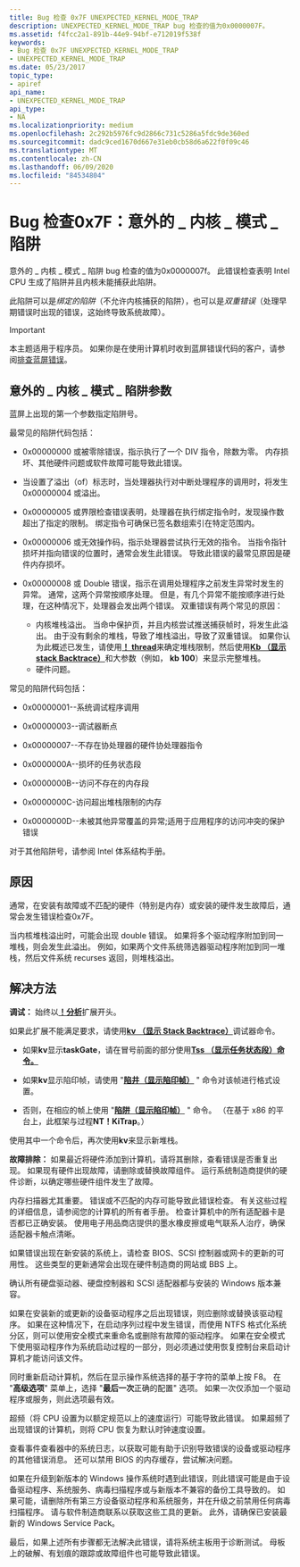 ```yaml
---
title: Bug 检查 0x7F UNEXPECTED_KERNEL_MODE_TRAP
description: UNEXPECTED_KERNEL_MODE_TRAP bug 检查的值为0x0000007F。
ms.assetid: f4fcc2a1-891b-44e9-94bf-e712019f538f
keywords:
- Bug 检查 0x7F UNEXPECTED_KERNEL_MODE_TRAP
- UNEXPECTED_KERNEL_MODE_TRAP
ms.date: 05/23/2017
topic_type:
- apiref
api_name:
- UNEXPECTED_KERNEL_MODE_TRAP
api_type:
- NA
ms.localizationpriority: medium
ms.openlocfilehash: 2c292b5976fc9d2866c731c5286a5fdc9de360ed
ms.sourcegitcommit: dadc9ced1670d667e31eb0cb58d6a622f0f09c46
ms.translationtype: MT
ms.contentlocale: zh-CN
ms.lasthandoff: 06/09/2020
ms.locfileid: "84534804"
---
```

# <a name="bug-check-0x7f-unexpected_kernel_mode_trap"></a>Bug 检查0x7F：意外的 \_ 内核 \_ 模式 \_ 陷阱


意外的 \_ 内核 \_ 模式 \_ 陷阱 bug 检查的值为0x0000007f。 此错误检查表明 Intel CPU 生成了陷阱并且内核未能捕获此陷阱。

此陷阱可以是*绑定的陷阱*（不允许内核捕获的陷阱），也可以是*双重错误*（处理早期错误时出现的错误，这始终导致系统故障）。

> [!IMPORTANT]
> 本主题适用于程序员。 如果你是在使用计算机时收到蓝屏错误代码的客户，请参阅[排查蓝屏错误](https://www.windows.com/stopcode)。


## <a name="unexpected_kernel_mode_trap-parameters"></a>意外的 \_ 内核 \_ 模式 \_ 陷阱参数


蓝屏上出现的第一个参数指定陷阱号。

最常见的陷阱代码包括：

-   0x00000000 或被零除错误，指示执行了一个 DIV 指令，除数为零。 内存损坏、其他硬件问题或软件故障可能导致此错误。

-   当设置了溢出（of）标志时，当处理器执行对中断处理程序的调用时，将发生0x00000004 或溢出。

-   0x00000005 或界限检查错误表明，处理器在执行绑定指令时，发现操作数超出了指定的限制。 绑定指令可确保已签名数组索引在特定范围内。

-   0x00000006 或无效操作码，指示处理器尝试执行无效的指令。 当指令指针损坏并指向错误的位置时，通常会发生此错误。 导致此错误的最常见原因是硬件内存损坏。

-   0x00000008 或 Double 错误，指示在调用处理程序之前发生异常时发生的异常。 通常，这两个异常按顺序处理。 但是，有几个异常不能按顺序进行处理，在这种情况下，处理器会发出两个错误。 双重错误有两个常见的原因：
    -   内核堆栈溢出。 当命中保护页，并且内核尝试推送捕获帧时，将发生此溢出。 由于没有剩余的堆栈，导致了堆栈溢出，导致了双重错误。 如果你认为此概述已发生，请使用[**！ thread**](-thread.md)来确定堆栈限制，然后使用[**Kb （显示 stack Backtrace）**](k--kb--kc--kd--kp--kp--kv--display-stack-backtrace-.md)和大参数（例如， **kb 100**）来显示完整堆栈。
    -   硬件问题。

常见的陷阱代码包括：

-   0x00000001--系统调试程序调用

-   0x00000003--调试器断点

-   0x00000007--不存在协处理器的硬件协处理器指令

-   0x0000000A--损坏的任务状态段

-   0x0000000B--访问不存在的内存段

-   0x0000000C-访问超出堆栈限制的内存

-   0x0000000D--未被其他异常覆盖的异常;适用于应用程序的访问冲突的保护错误

对于其他陷阱号，请参阅 Intel 体系结构手册。

<a name="cause"></a>原因
-----

通常，在安装有故障或不匹配的硬件（特别是内存）或安装的硬件发生故障后，通常会发生错误检查0x7F。

当内核堆栈溢出时，可能会出现 double 错误。 如果将多个驱动程序附加到同一堆栈，则会发生此溢出。 例如，如果两个文件系统筛选器驱动程序附加到同一堆栈，然后文件系统 recurses 返回，则堆栈溢出。

<a name="resolution"></a>解决方法
----------

**调试：** 始终以[**！分析**](-analyze.md)扩展开头。

如果此扩展不能满足要求，请使用[**kv （显示 Stack Backtrace）**](k--kb--kc--kd--kp--kp--kv--display-stack-backtrace-.md)调试器命令。

-   如果**kv**显示**taskGate**，请在冒号前面的部分使用[**Tss （显示任务状态段）命令。**](-tss--display-task-state-segment-.md)

-   如果**kv**显示陷印帧，请使用 "[**陷井（显示陷印帧）**](-trap--display-trap-frame-.md) " 命令对该帧进行格式设置。

-   否则，在相应的帧上使用 "[**陷阱（显示陷印帧）**](-trap--display-trap-frame-.md) " 命令。 （在基于 x86 的平台上，此框架与过程**NT！KiTrap**。）

使用其中一个命令后，再次使用**kv**来显示新堆栈。

**故障排除：** 如果最近将硬件添加到计算机，请将其删除，查看错误是否重复出现。 如果现有硬件出现故障，请删除或替换故障组件。 运行系统制造商提供的硬件诊断，以确定哪些硬件组件发生了故障。

内存扫描器尤其重要。 错误或不匹配的内存可能导致此错误检查。 有关这些过程的详细信息，请参阅您的计算机的所有者手册。 检查计算机中的所有适配器卡是否都已正确安装。 使用电子用品商店提供的墨水橡皮擦或电气联系人治疗，确保适配器卡触点清晰。

如果错误出现在新安装的系统上，请检查 BIOS、SCSI 控制器或网卡的更新的可用性。 这些类型的更新通常会出现在硬件制造商的网站或 BBS 上。

确认所有硬盘驱动器、硬盘控制器和 SCSI 适配器都与安装的 Windows 版本兼容。

如果在安装新的或更新的设备驱动程序之后出现错误，则应删除或替换该驱动程序。 如果在这种情况下，在启动序列过程中发生错误，而使用 NTFS 格式化系统分区，则可以使用安全模式来重命名或删除有故障的驱动程序。 如果在安全模式下使用驱动程序作为系统启动过程的一部分，则必须通过使用恢复控制台来启动计算机才能访问该文件。

同时重新启动计算机，然后在显示操作系统选择的基于字符的菜单上按 F8。 在 "**高级选项**" 菜单上，选择 "**最后一次**正确的配置" 选项。 如果一次仅添加一个驱动程序或服务，则此选项最有效。

超频（将 CPU 设置为以额定规范以上的速度运行）可能导致此错误。 如果超频了出现错误的计算机，则将 CPU 恢复为默认时钟速度设置。

查看事件查看器中的系统日志，以获取可能有助于识别导致错误的设备或驱动程序的其他错误消息。 还可以禁用 BIOS 的内存缓存，尝试解决问题。

如果在升级到新版本的 Windows 操作系统时遇到此错误，则此错误可能是由于设备驱动程序、系统服务、病毒扫描程序或与新版本不兼容的备份工具导致的。 如果可能，请删除所有第三方设备驱动程序和系统服务，并在升级之前禁用任何病毒扫描程序。 请与软件制造商联系以获取这些工具的更新。 此外，请确保已安装最新的 Windows Service Pack。

最后，如果上述所有步骤都无法解决此错误，请将系统主板用于诊断测试。 母板上的破解、有划痕的跟踪或故障组件也可能导致此错误。

 

 




